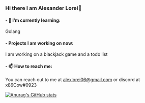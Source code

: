 ### Hi there I am Alexander Lorei👋

#### - 🌱 I’m currently learning: 
Golang

#### - Projects I am working on now:
I am working on a blackjack game and a todo list

#### - 📫 How to reach me:
You can reach out to me at alexlorei06@gmail.com or discord at x86Cow#0923

[![Anurag's GitHub stats](https://github-readme-stats.vercel.app/api?username=x86Cow)](https://github.com/anuraghazra/github-readme-stats)
